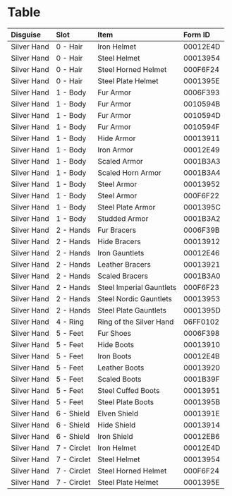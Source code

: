 <!-- TITLE: Silver Hand -->

# Table
Disguise | Slot | Item | Form ID
:--- | :--- | :--- | :---
Silver Hand | 0 - Hair | Iron Helmet | 00012E4D
Silver Hand | 0 - Hair | Steel Helmet | 00013954
Silver Hand | 0 - Hair | Steel Horned Helmet | 000F6F24
Silver Hand | 0 - Hair | Steel Plate Helmet | 0001395E
Silver Hand | 1 - Body | Fur Armor | 0006F393
Silver Hand | 1 - Body | Fur Armor | 0010594B
Silver Hand | 1 - Body | Fur Armor | 0010594D
Silver Hand | 1 - Body | Fur Armor | 0010594F
Silver Hand | 1 - Body | Hide Armor | 00013911
Silver Hand | 1 - Body | Iron Armor | 00012E49
Silver Hand | 1 - Body | Scaled Armor | 0001B3A3
Silver Hand | 1 - Body | Scaled Horn Armor | 0001B3A4
Silver Hand | 1 - Body | Steel Armor | 00013952
Silver Hand | 1 - Body | Steel Armor | 000F6F22
Silver Hand | 1 - Body | Steel Plate Armor | 0001395C
Silver Hand | 1 - Body | Studded Armor | 0001B3A2
Silver Hand | 2 - Hands | Fur Bracers | 0006F39B
Silver Hand | 2 - Hands | Hide Bracers | 00013912
Silver Hand | 2 - Hands | Iron Gauntlets | 00012E46
Silver Hand | 2 - Hands | Leather Bracers | 00013921
Silver Hand | 2 - Hands | Scaled Bracers | 0001B3A0
Silver Hand | 2 - Hands | Steel Imperial Gauntlets | 000F6F23
Silver Hand | 2 - Hands | Steel Nordic Gauntlets | 00013953
Silver Hand | 2 - Hands | Steel Plate Gauntlets | 0001395D
Silver Hand | 4 - Ring | Ring of the Silver Hand | 06FF0102
Silver Hand | 5 - Feet | Fur Shoes | 0006F398
Silver Hand | 5 - Feet | Hide Boots | 00013910
Silver Hand | 5 - Feet | Iron Boots | 00012E4B
Silver Hand | 5 - Feet | Leather Boots | 00013920
Silver Hand | 5 - Feet | Scaled Boots | 0001B39F
Silver Hand | 5 - Feet | Steel Cuffed Boots | 00013951
Silver Hand | 5 - Feet | Steel Plate Boots | 0001395B
Silver Hand | 6 - Shield | Elven Shield | 0001391E
Silver Hand | 6 - Shield | Hide Shield | 00013914
Silver Hand | 6 - Shield | Iron Shield | 00012EB6
Silver Hand | 7 - Circlet | Iron Helmet | 00012E4D
Silver Hand | 7 - Circlet | Steel Helmet | 00013954
Silver Hand | 7 - Circlet | Steel Horned Helmet | 000F6F24
Silver Hand | 7 - Circlet | Steel Plate Helmet | 0001395E